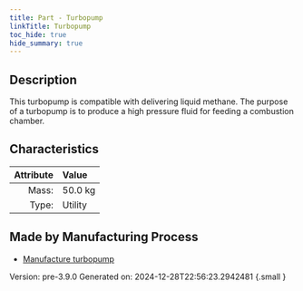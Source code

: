 ```yaml
---
title: Part - Turbopump
linkTitle: Turbopump
toc_hide: true
hide_summary: true
---
```


## Description
This turbopump is compatible with delivering liquid methane. The purpose of a turbopump is&#10;&#9;&#9;to produce a high pressure fluid for feeding a combustion chamber. 

## Characteristics

| Attribute      | Value |
|--------:|:------|
|Mass:|50.0 kg|
|Type:|Utility|

## Made by Manufacturing Process

- [Manufacture turbopump](/docs/definitions/process/manufacture-turbopump)



Version: pre-3.9.0 Generated on: 2024-12-28T22:56:23.2942481
{.small }

